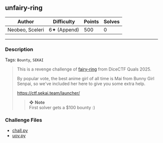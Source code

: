 ## unfairy-ring

| Author          | Difficulty  | Points | Solves |
| --------------- | ----------- | ------ | ------ |
| Neobeo, Sceleri | 6✦ (Append) | 500    | 0      |

---

### Description

Tags: `Bounty`, `SEKAI`

<blockquote>

This is a revenge challenge of [fairy-ring](https://github.com/defund/ctf/tree/master/dicectf-quals-2025/fairy-ring) from DiceCTF Quals 2025.

By popular vote, the best anime girl of all time is Mai from Bunny Girl Senpai, so we've included her here to give you some extra help.

<https://ctf.sekai.team/launcher/>

> ❖ **Note**  
> First solver gets a $100 bounty :)

</blockquote>

### Challenge Files

- [chall.py](dist)
- [uov.py](dist)
